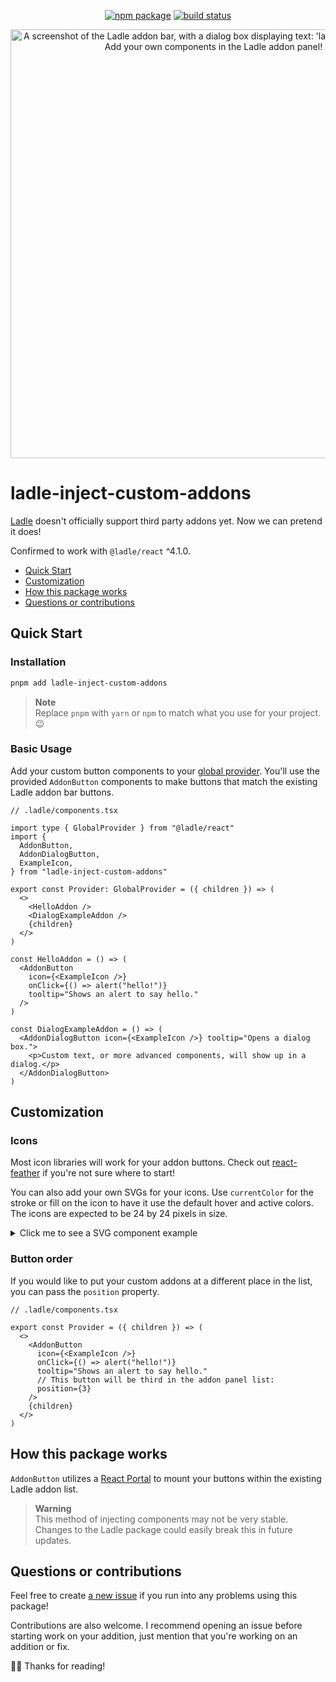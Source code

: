 <p align="center">
  <a href="https://npmjs.com/package/ladle-inject-custom-addons"><img src="https://img.shields.io/npm/v/ladle-inject-custom-addons.svg" alt="npm package"></a>
  <a href="https://github.com/hiddenist/ladle-inject-custom-addons/actions/workflows/ci.yml"><img src="https://github.com/hiddenist/ladle-inject-custom-addons/actions/workflows/ci.yml/badge.svg?branch=main" alt="build status"></a>
</p><p align="center"><img width="686" alt="A screenshot of the Ladle addon bar, with a dialog box displaying text: 'ladle-inject-custom-addons' Add your own components in the Ladle addon panel! ✨🐙✨" src="https://github.com/hiddenist/ladle-inject-custom-addons/assets/563879/235b9c68-a7e5-40f3-b2cc-838f7c608b19"></p>

# ladle-inject-custom-addons

[Ladle](https://github.com/tajo/ladle) doesn't officially support third party addons yet. Now we can pretend it does!

Confirmed to work with `@ladle/react` ^4.1.0.

- [Quick Start](#quick-start)
- [Customization](#customization)
- [How this package works](#how-this-package-works)
- [Questions or contributions](#questions-or-contributions)

## Quick Start

### Installation

```sh
pnpm add ladle-inject-custom-addons
```

> **Note** <br />
> Replace `pnpm` with `yarn` or `npm` to match what you use for your project. 😉

### Basic Usage

Add your custom button components to your [global provider](https://ladle.dev/docs/providers). You'll use the provided `AddonButton` components to make buttons that match the existing Ladle addon bar buttons.

```tsx
// .ladle/components.tsx

import type { GlobalProvider } from "@ladle/react"
import {
  AddonButton,
  AddonDialogButton,
  ExampleIcon,
} from "ladle-inject-custom-addons"

export const Provider: GlobalProvider = ({ children }) => (
  <>
    <HelloAddon />
    <DialogExampleAddon />
    {children}
  </>
)

const HelloAddon = () => (
  <AddonButton
    icon={<ExampleIcon />}
    onClick={() => alert("hello!")}
    tooltip="Shows an alert to say hello."
  />
)

const DialogExampleAddon = () => (
  <AddonDialogButton icon={<ExampleIcon />} tooltip="Opens a dialog box.">
    <p>Custom text, or more advanced components, will show up in a dialog.</p>
  </AddonDialogButton>
)
```

## Customization

### Icons

Most icon libraries will work for your addon buttons. Check out [react-feather](https://github.com/feathericons/react-feather) if you're not sure where to start!

You can also add your own SVGs for your icons. Use `currentColor` for the stroke or fill on the icon to have it use the default hover and active colors. The icons are expected to be 24 by 24 pixels in size.

<details><summary>Click me to see a SVG component example</summary>

```tsx
const MyIcon = () => (
  <svg
    width={24}
    height={24}
    strokeWidth={2}
    viewport="0 0 24 24"
    stroke="currentcolor"
  >
    <ellipse cx="12" cy="12" rx="10" ry="10" />
  </svg>
)
```

</details>

### Button order

If you would like to put your custom addons at a different place in the list, you can pass the `position` property.

```tsx
// .ladle/components.tsx

export const Provider = ({ children }) => (
  <>
    <AddonButton
      icon={<ExampleIcon />}
      onClick={() => alert("hello!")}
      tooltip="Shows an alert to say hello."
      // This button will be third in the addon panel list:
      position={3}
    />
    {children}
  </>
)
```

## How this package works

`AddonButton` utilizes a [React Portal](https://react.dev/reference/react-dom/createPortal) to mount your buttons within the existing Ladle addon list.

> **Warning** <br />
> This method of injecting components may not be very stable. Changes to the Ladle package could easily break this in future updates.

## Questions or contributions

Feel free to create [a new issue](https://github.com/hiddenist/ladle-inject-custom-addons/issues) if you run into any problems using this package!

Contributions are also welcome. I recommend opening an issue before starting work on your addition, just mention that you're working on an addition or fix.

🫶🏻 Thanks for reading!

